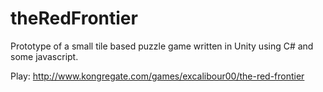 # theRedFrontier
Prototype of a small tile based puzzle game written in Unity using C# and some javascript.

Play: http://www.kongregate.com/games/excalibour00/the-red-frontier

